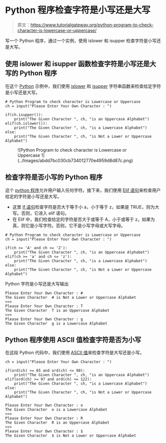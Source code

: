 # Python 程序检查字符是小写还是大写

> 原文：<https://www.tutorialgateway.org/python-program-to-check-character-is-lowercase-or-uppercase/>

写一个 Python 程序，通过一个实例，使用 islower 和 isupper 检查字符是小写还是大写。

## 使用 islower 和 isupper 函数检查字符是小写还是大写的 Python 程序

在这个 [Python](https://www.tutorialgateway.org/python-tutorial/) 示例中，我们使用 [islower](https://www.tutorialgateway.org/python-islower/) 和 [isupper](https://www.tutorialgateway.org/python-isupper/) 字符串函数来检查给定字符是小写还是大写。

```
# Python Program to check character is Lowercase or Uppercase
ch = input("Please Enter Your Own Character : ")

if(ch.isupper()):
    print("The Given Character ", ch, "is an Uppercase Alphabet")
elif(ch.islower()):
    print("The Given Character ", ch, "is a Lowercase Alphabet")
else:
    print("The Given Character ", ch, "is Not a Lower or Uppercase Alphabet")
```

<figure class="wp-block-image">![Python Program to check character is Lowercase or Uppercase 1](../Images/abdd7bc030cb734012770e4959d8d87c.png)</figure>

## 检查字符是否小写的 Python 程序

这个 [python 程序](https://www.tutorialgateway.org/python-programming-examples/)允许用户输入任何字符。接下来，我们使用 [Elif 语句](https://www.tutorialgateway.org/python-elif-statement/)来检查用户给定的字符是小写还是大写。

*   这里 [If 语句](https://www.tutorialgateway.org/python-if-statement/)检查字符是否大于等于小 a，小于等于 z，如果是 TRUE，则为大写。否则，它进入 elif 语句。
*   在 Elif 中，我们检查给定的字符是否大于或等于 A，小于或等于 z。如果为真，则它是小写字符。否则，它不是小写字母或大写字母。

```
# Python Program to check character is Lowercase or Uppercase
ch = input("Please Enter Your Own Character : ")

if(ch >= 'A' and ch <= 'Z'):
    print("The Given Character ", ch, "is an Uppercase Alphabet") 
elif(ch >= 'a' and ch <= 'z'):
    print("The Given Character ", ch, "is a Lowercase Alphabet")
else:
    print("The Given Character ", ch, "is Not a Lower or Uppercase Alphabet")
```

Python 字符是小写还是大写输出

```
Please Enter Your Own Character : #
The Given Character  # is Not a Lower or Uppercase Alphabet
>>> 
Please Enter Your Own Character : T
The Given Character  T is an Uppercase Alphabet
>>> 
Please Enter Your Own Character : g
The Given Character  g is a Lowercase Alphabet
```

## Python 程序使用 ASCII 值检查字符是否为小写

在这段 Python 代码中，我们使用 [ASCII 值](https://www.tutorialgateway.org/ascii-table/)来检查字符是大写还是小写。

```
ch = input("Please Enter Your Own Character : ")

if(ord(ch) >= 65 and ord(ch) <= 90): 
    print("The Given Character ", ch, "is an Uppercase Alphabet") 
elif(ord(ch) >= 97 and ord(ch) <= 122):
    print("The Given Character ", ch, "is a Lowercase Alphabet")
else:
    print("The Given Character ", ch, "is Not a Lower or Uppercase Alphabet")
```

```
Please Enter Your Own Character : o
The Given Character  o is a Lowercase Alphabet
>>> 
Please Enter Your Own Character : R
The Given Character  R is an Uppercase Alphabet
>>> 
Please Enter Your Own Character : $
The Given Character  $ is Not a Lower or Uppercase Alphabet
```